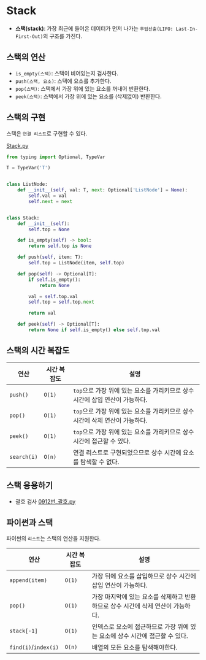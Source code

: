# Stack

- **스택(stack)**: 가장 최근에 들어온 데이터가 먼저 나가는 `후입선출(LIFO: Last-In-First-Out)`의 구조를 가진다.



## 스택의 연산

- `is_empty(스택)`: 스택이 비어있는지 검사한다.
- `push(스택, 요소)`: 스택에 요소를 추가한다.
- `pop(스택)`: 스택에서 가장 위에 있는 요소를 꺼내어 반환한다.
- `peek(스택)`: 스택에서 가장 위에 있는 요소를 (삭제없이) 반환한다.



## 스택의 구현

스택은 `연결 리스트`로 구현할 수 있다.

[Stack.py](https://github.com/leegwae/problem-solving/blob/main/stack/Stack.py)

```python
from typing import Optional, TypeVar

T = TypeVar('T')


class ListNode:
	def __init__(self, val: T, next: Optional['ListNode'] = None):
		self.val = val
		self.next = next


class Stack:
	def __init__(self):
		self.top = None

	def is_empty(self) -> bool:
		return self.top is None

	def push(self, item: T):
		self.top = ListNode(item, self.top)

	def pop(self) -> Optional[T]:
		if self.is_empty():
			return None

		val = self.top.val
		self.top = self.top.next

		return val

	def peek(self) -> Optional[T]:
		return None if self.is_empty() else self.top.val

```



## 스택의 시간 복잡도

| 연산        | 시간 복잡도 | 설명                                                         |
| ----------- | ----------- | ------------------------------------------------------------ |
| `push()`    | `O(1)`      | `top`으로 가장 위에 있는 요소를 가리키므로 상수 시간에 삽입 연산이 가능하다. |
| `pop()`     | `O(1)`      | `top`으로 가장 위에 있는 요소를 가리키므로 상수 시간에 삭제 연산이 가능하다. |
| `peek()`    | `O(1)`      | `top`으로 가장 위에 있는 요소를 가리키므로 상수 시간에 접근할 수 있다. |
| `search(i)` | `O(n)`      | 연결 리스트로 구현되었으므로 상수 시간에 요소를 탐색할 수 없다. |



## 스택 응용하기

- 괄호 검사 [0912번_괄호.py](https://github.com/leegwae/problem-solving/blob/main/stack/9012_%EA%B4%84%ED%98%B8.py)



## 파이썬과 스택

파이썬의 `리스트`는 스택의 연산을 지원한다.



| 연산                 | 시간 복잡도 | 설명                                                         |
| -------------------- | ----------- | ------------------------------------------------------------ |
| `append(item)`       | `O(1)`      | 가장 뒤에 요소를 삽입하므로 상수 시간에 삽입 연산이 가능하다. |
| `pop()`              | `O(1)`      | 가장 마지막에 있는 요소를 삭제하고 반환하므로 상수 시간에 삭제 연산이 가능하다. |
| `stack[-1]`          | `O(1)`      | 인덱스로 요소에 접근하므로 가장 위에 있는 요소에 상수 시간에 접근할 수 있다. |
| `find(i)`/`index(i)` | `O(n)`      | 배열의 모든 요소를 탐색해야한다.                             |

